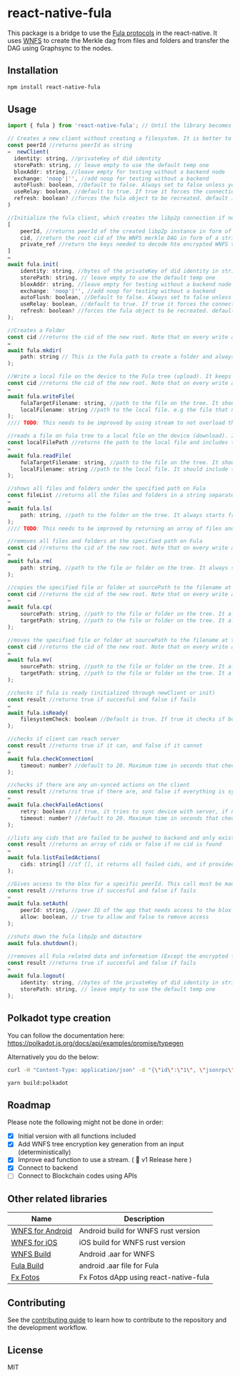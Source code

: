 # react-native-fula

This package is a bridge to use the [Fula protocols](https://github.com/functionland/go-fula) in the react-native. It uses [WNFS](https://github.com/wnfs-wg/rs-wnfs) to create the Merkle dag from files and folders and transfer the DAG using Graphsync to the nodes.

## Installation

```sh
npm install react-native-fula
```

## Usage

```js
import { fula } from 'react-native-fula'; // Until the library becomes stable, we suggest importing from github directly
```

```js
// Creates a new client without creating a filesystem. It is better to call this instead of directly calling init
const peerId //returns peerId as string
=  newClient(
  identity: string, //privateKey of did identity
  storePath: string, // leave empty to use the default temp one
  bloxAddr: string, //leave empty for testing without a backend node
  exchange: 'noop'|'', //add noop for testing without a backend
  autoFlush: boolean, //Default to false. Always set to false unless you know what you are doing. explicitly write data to disk after each operation if set to true
  useRelay: boolean, //default to true. If true it forces the connection through relay
  refresh: boolean? //forces the fula object to be recreated. default is false
)
```

```js
//Initialize the fula client, which creates the libp2p connection if newClient is not called before, and creates filesystem. Note that input is not an object e.g. init('','','','noop', false)
[
    peerId, //returns peerId of the created libp2p instance in form of a string of bytes
    cid, //return the root cid of the WNFS merkle DAG in form of a string
    private_ref //return the keys needed to decode hte encrypted WNFS tree in form of a string of object
]
=
await fula.init(
    identity: string, //bytes of the privateKey of did identity in string format
    storePath: string, // leave empty to use the default temp one
    bloxAddr: string, //leave empty for testing without a backend node
    exchange: 'noop'|'', //add noop for testing without a backend
    autoFlush: boolean, //Default to false. Always set to false unless you know what you are doing. explicitly write data to disk after each operation if set to true
    useRelay: boolean, //default to true. If true it forces the connection through relay
    refresh: boolean? //forces the fula object to be recreated. default is false
);
```

```js
//Creates a Folder
const cid //returns the cid of the new root. Note that on every write action the root cid changes.
=
await fula.mkdir(
    path: string // This is the Fula path to create a folder and always starts with "root/" and should not start or end with a slash e.g "root/pictures"
);
```

```js
//Write a local file on the device to the Fula tree (upload). It keeps the original file modification date.
const cid //returns the cid of the new root. Note that on every write action the root cid changes.
=
await fula.writeFile(
    fulaTargetFilename: string, //path to the file on the tree. It should include the filename and extension and start from the "root/". e.g. "root/pictures/cat.jpg"
    localFilename: string //path to the local file. e.g the file that needs to be uploaded
);
//// TODO: This needs to be improved by using stream to not overload the memory for large files
```

```js
//reads a file on fula tree to a local file on the device (download). It is stream so does not affect memory for large files.
const localFilePath //returns the path to the local file and includes the filename
=
await fula.readFile(
    fulaTargetFilename: string, //path to the file on the tree. It should include the filename and extension and start from the "root/". e.g. "root/pictures/cat.jpg"
    localFilename: string //path to the local file. It should include the filename and extension. e.g. "/temp/cat.jpg"
);
```

```js
//shows all files and folders under the specified path on Fula
const fileList //returns all the files and folders in a string separated by \n
=
await fula.ls(
    path: string, //path to the folder on the tree. It always starts from the "root". e.g. "root" or "root/pictures"
);
//// TODO: This needs to be improved by returning an array of files and folders and in chunks to not overload hte memory for large folders
```

```js
//removes all files and folders at the specified path on Fula
const cid //returns the cid of the new root. Note that on every write action the root cid changes.
=
await fula.rm(
    path: string, //path to the file or folder on the tree. It always starts from the "root". e.g. "root/pictures" or "root/pictures/cat.jpg"
);

```

```js
//copies the specified file or folder at sourcePath to the filename at targetPath. the path itself(apart from filename) must exist
const cid //returns the cid of the new root. Note that on every write action the root cid changes.
=
await fula.cp(
    sourcePath: string, //path to the file or folder on the tree. It always starts from the "root". e.g. "root/pictures" or "root/pictures/cat.jpg"
    targetPath: string, //path to the file or folder on the tree. It always starts from the "root". e.g. "root/pictures2" or "root/pictures2/cat.jpg"
);

```

```js
//moves the specified file or folder at sourcePath to the filename at targetPath. the path itself(apart from filename) must exist
const cid //returns the cid of the new root. Note that on every write action the root cid changes.
=
await fula.mv(
    sourcePath: string, //path to the file or folder on the tree. It always starts from the "root". e.g. "root/pictures" or "root/pictures/cat.jpg"
    targetPath: string, //path to the file or folder on the tree. It always starts from the "root". e.g. "root/pictures2" or "root/pictures2/cat.jpg"
);

```

```js
//checks if fula is ready (initialized through newClient or init)
const result //returns true if succesful and false if fails
=
await fula.isReady(
    filesystemCheck: boolean //Default is true. If true it checks if both WNFS and Fula are ready. If false it only checks fula
);

```

```js
//checks if client can reach server
const result //returns true if it can, and false if it cannot
=
await fula.checkConnection(
    timeout: number? //default to 20. Maximum time in seconds that checkConnection waits before throwing an error
);

```

```js
//checks if there are any un-synced actions on the client
const result //returns true if there are, and false if everything is synced with server
=
await fula.checkFailedActions(
    retry: boolean //if true, it tries to sync device with server, if not, it only checks
    timeout: number? //default to 20. Maximum time in seconds that checkConnection waits before throwing an error
);
```

```js
//lists any cids that are failed to be pushed to backend and only exist on client device
const result //returns an array of cids or false if no cid is found
=
await fula.listFailedActions(
    cids: string[] //if [], it returns all failed cids, and if provided, it only return the failed cids that are in the array of cids provided as input
);
```

```js
//Gives access to the blox for a specific peerId. This call must be made from the authorizer only.
const result //returns true if succesful and false if fails
=
await fula.setAuth(
    peerId: string, //peer ID of the app that needs access to the blox
    allow: boolean, // true to allow and false to remove access
);

```

```js
//shuts down the fula libp2p and datastore
await fula.shutdown();
```

```js
//removes all Fula related data and information (Except the encrypted filesystem) at the specified storage local path
const result //returns true if succesful and false if fails
=
await fula.logout(
    identity: string, //bytes of the privateKey of did identity in string format
    storePath: string, // leave empty to use the default temp one
);

```

## Polkadot type creation

You can follow the documentation here: https://polkadot.js.org/docs/api/examples/promise/typegen

Alternatively you do the below:

```bash
curl -H "Content-Type: application/json" -d "{\"id\":\"1\", \"jsonrpc\":\"2.0\", \"method\": \"state_getMetadata\", \"params\":[]}" https://node3.functionyard.fula.network > edgeware.json

yarn build:polkadot
```

## Roadmap

Please note the following might not be done in order:

- [x] Initial version with all functions included
- [x] Add WNFS tree encryption key generation from an input (deterministically)
- [x] Improve ead function to use a stream. ( :100: v1 Release here )
- [x] Connect to backend
- [ ] Connect to Blockchain codes using APIs

## Other related libraries

| Name | Description |
| --- | --- |
| [WNFS for Android](https://github.com/functionland/wnfs-android) | Android build for WNFS rust version |
| [WNFS for iOS](https://github.com/functionland/wnfs-ios) | iOS build for WNFS rust version |
| [WNFS Build](https://github.com/functionland/wnfs-build-aar) | Android .aar for WNFS |
| [Fula Build](https://github.com/functionland/fula-build-aar) | android .aar file for Fula |
| [Fx Fotos](https://github.com/functionland/fx-fotos) | Fx Fotos dApp using react-native-fula |

## Contributing

See the [contributing guide](CONTRIBUTING.md) to learn how to contribute to the repository and the development workflow.

## License

MIT
